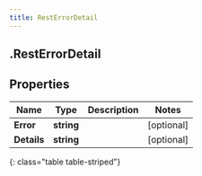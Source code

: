 ```yaml
---
title: RestErrorDetail
---
```

## .RestErrorDetail

## Properties

|Name | Type | Description | Notes|
|------------ | ------------- | ------------- | -------------|
| **Error** | **string** |  | [optional] |
| **Details** | **string** |  | [optional] |
{: class="table table-striped"}


